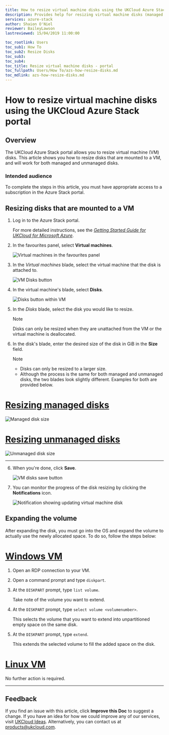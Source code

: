 ```yaml
---
title: How to resize virtual machine disks using the UKCloud Azure Stack portal | UKCloud Ltd
description: Provides help for resizing virtual machine disks (managed and unmanaged) using the portal on UKCloud for Microsoft Azure
services: azure-stack
author: Shaion O'Niel
reviewer: BaileyLawson
lastreviewed: 15/04/2019 11:00:00

toc_rootlink: Users
toc_sub1: How To
toc_sub2: Resize Disks
toc_sub3:
toc_sub4:
toc_title: Resize virtual machine disks - portal
toc_fullpath: Users/How To/azs-how-resize-disks.md
toc_mdlink: azs-how-resize-disks.md
---
```


# How to resize virtual machine disks using the UKCloud Azure Stack portal

## Overview

The UKCloud Azure Stack portal allows you to resize virtual machine (VM) disks. This article shows you how to resize disks that are mounted to a VM, and will work for both managed and unmanaged disks.

### Intended audience

To complete the steps in this article, you must have appropriate access to a subscription in the Azure Stack portal.

## Resizing disks that are mounted to a VM

1. Log in to the Azure Stack portal.

    For more detailed instructions, see the [*Getting Started Guide for UKCloud for Microsoft Azure*](azs-gs.md).

2. In the favourites panel, select **Virtual machines**.

    ![Virtual machines in the favourites panel](images/azsp_vmsmenu.png)

3. In the *Virtual machines* blade, select the virtual machine that the disk is attached to.

    ![VM Disks button](images/azs-browser-button-vm-disks.png)

4. In the virtual machine's blade, select **Disks**.

    ![Disks button within VM](images/azs-browser-button-vm-disks.png)

5. In the *Disks* blade, select the disk you would like to resize.

    > [!Note]
    > Disks can only be resized when they are unattached from the VM or the virtual machine is deallocated.

6. In the disk's blade, enter the desired size of the disk in GiB in the **Size** field.

    > [!Note]
    > - Disks can only be resized to a larger size.
    > - Although the process is the same for both managed and unmanaged disks, the two blades look slightly different. Examples for both are provided below.

# [Resizing managed disks](#tab/tabid-1)

![Managed disk size](images/azs-browser-vm-disk-size-managed.png)

# [Resizing unmanaged disks](#tab/tabid-2)

![Unmanaged disk size](images/azs-browser-vm-disk-size.png)

***

6. When you're done, click **Save**.

    ![VM disks save button](images/azs-browser-vm-disk-save-button.png)

7. You can monitor the progress of the disk resizing by clicking the **Notifications** icon.

   ![Notification showing updating virtual machine disk](images/azs-update-deployment-progress.png)

## Expanding the volume

After expanding the disk, you must go into the OS and expand the volume to actually use the newly allocated space. To do so, follow the steps below:

# [Windows VM](#tab/tabid-a)

1. Open an RDP connection to your VM.

2. Open a command prompt and type `diskpart`.

3. At the `DISKPART` prompt, type `list volume`.

    Take note of the volume you want to extend.

4. At the `DISKPART` prompt, type `select volume <volumenumber>`.

    This selects the volume that you want to extend into unpartitioned empty space on the same disk.

5. At the `DISKPART` prompt, type `extend`.

    This extends the selected volume to fill the added space on the disk.

# [Linux VM](#tab/tabid-b)

No further action is required.

***

## Feedback

If you find an issue with this article, click **Improve this Doc** to suggest a change. If you have an idea for how we could improve any of our services, visit [UKCloud Ideas](https://ideas.ukcloud.com). Alternatively, you can contact us at <products@ukcloud.com>.
